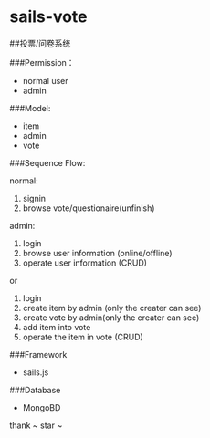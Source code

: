 # sails-vote

##投票/问卷系统

###Permission：
 - normal user
 - admin

###Model:
 - item
 - admin
 - vote

###Sequence Flow:

normal:
 1. signin
 2. browse vote/questionaire(unfinish)

admin:
 1. login
 2. browse user information (online/offline)
 3. operate user information (CRUD)

or
 1. login
 2. create item by admin (only the creater can see)
 3. create vote by admin(only the creater can see)
 4. add item into vote
 5. operate the item in vote (CRUD)

###Framework
 - sails.js

###Database
 - MongoBD

thank ~ star ~
